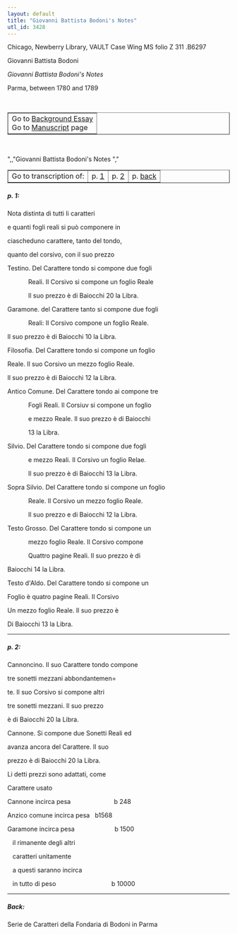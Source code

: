 ```yaml
---
layout: default
title: "Giovanni Battista Bodoni's Notes"
utl_id: 3428
---
```


<p>Chicago, Newberry Library, VAULT Case Wing MS folio Z 311 .B6297</p>
<p style=""margin-left:.25in;"">Giovanni Battista Bodoni</p>
<p style=""margin-left:.25in;""><em>Giovanni Battista Bodoni's Notes</em></p>
<p style=""margin-left:.25in;"">Parma, between 1780 and 1789</p>
<p style=""font-size: 0.1em;""> </p>
<table border=""0.5"" cellpadding=""1"" cellspacing=""1"" style=""width: 200px; background-color:#F8F8F8;""><tbody style=""border-color:#ccc""><tr style=""border-color:#ccc""><td>Go to <a href=""https://italian-paleography.library.utoronto.ca/content/about_IP_073"" style=""font-weight:300;"" target=""_blank"">Background Essay</a><br />
			Go to <a href=""https://italian-paleography.library.utoronto.ca/islandora/object/italianpaleography%3AIP_073"" style=""font-weight:300;"" target=""_blank"">Manuscript</a> page</td>
</tr></tbody></table><p> </p>
",,"Giovanni Battista Bodoni's Notes
","

<table border=""0.5"" cellpadding=""1"" cellspacing=""1"" style=""width: 330px; margin-left: 0.25in;""><tbody><tr style=""border-color:#B3B6B7""><td style=""text-align:center"">Go to transcription of:</td>
<td style=""text-align:center"">p. <a href=""#1"">1</a></td>
<td style=""text-align:center"">p. <a href=""#2"">2</a></td>
<td style=""text-align:center"">p. <a href=""#3"">back</a></td>
</tr></tbody></table>
<h5 id=""1"" style=""color:#555;"">p. 1:</h5>
<p>Nota distinta di tutti li caratteri</p>
<p>e quanti fogli reali si può componere in</p>
<p>ciascheduno carattere, tanto del tondo,</p>
<p>quanto del corsivo, con il suo prezzo</p>
<p>Testino. Del Carattere tondo si compone due fogli</p>
<p>            Reali. Il Corsivo si compone un foglio Reale</p>
<p>            Il suo prezzo è di Baiocchi 20 la Libra.</p>
<p>Garamone. del Carattere tanto si compone due fogli</p>
<p>            Reali: Il Corsivo compone un foglio Reale.</p>
<p>Il suo prezzo è di Baiocchi 10 la Libra.</p>
<p>Filosofia. Del Carattere tondo si compone un foglio</p>
<p>Reale. Il suo Corsivo un mezzo foglio Reale.</p>
<p>Il suo prezzo è di Baiocchi 12 la Libra.</p>
<p>Antico Comune. Del Carattere tondo ai compone tre</p>
<p>            Fogli Reali. Il Corsiuv si compone un foglio</p>
<p>            e mezzo Reale. Il suo prezzo è di Baiocchi</p>
<p>            13 la Libra.</p>
<p>Silvio. Del Carattere tondo si compone due fogli</p>
<p>            e mezzo Reali. Il Corsivo un foglio Relae.</p>
<p>            Il suo prezzo è di Baiocchi 13 la Libra.</p>
<p>Sopra Silvio. Del Carattere tondo si compone un foglio</p>
<p>            Reale. Il Corsivo un mezzo foglio Reale.</p>
<p>            Il suo prezzo e di Baiocchi 12 la Libra.</p>
<p>Testo Grosso. Del Carattere tondo si compone un</p>
<p>            mezzo foglio Reale. Il Corsivo compone</p>
<p>            Quattro pagine Reali. Il suo prezzo è di</p>
<p>Baiocchi 14 la Libra.</p>
<p>Testo d'Aldo. Del Carattere tondo si compone un</p>
<p>Foglio è quatro pagine Reali. Il Corsivo</p>
<p>Un mezzo foglio Reale. Il suo prezzo è</p>
<p>Di Baiocchi 13 la Libra.</p>

<hr /><h5 id=""2"" style=""color:#555;"">p. 2:</h5>
<p>Cannoncino. Il suo Carattere tondo compone</p>
<p>tre sonetti mezzani abbondantemen=</p>
<p>te. Il suo Corsivo si compone altri</p>
<p>tre sonetti mezzani. Il suo prezzo</p>
<p>è di Baiocchi 20 la Libra.</p>
<p>Cannone. Si compone due Sonetti Reali ed</p>
<p>avanza ancora del Carattere. Il suo</p>
<p>prezzo è di Baiocchi 20 la Libra.</p>
<p>Li detti prezzi sono adattati, come</p>
<p>Carattere usato</p>
<p>Cannone incirca pesa                         b 248</p>
<p>Anzico comune incirca pesa   b1568</p>
<p>Garamone incirca pesa                       b 1500</p>
<p>   il rimanente degli altri</p>
<p>   caratteri unitamente</p>
<p>   a questi saranno incirca</p>
<p>   in tutto di peso                                b 10000</p>

<hr /><h5 id=""3"" style=""color:#555;"">Back:</h5>
<p>Serie de Caratteri della Fondaria di Bodoni in Parma</p>
